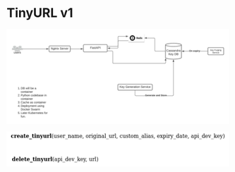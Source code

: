 # TinyURL v1

![Tiny URL v1](/TinyURL_Python.jpeg "Tiny URL Arch v1")


![System API v1](/system_api.png "System API v1")